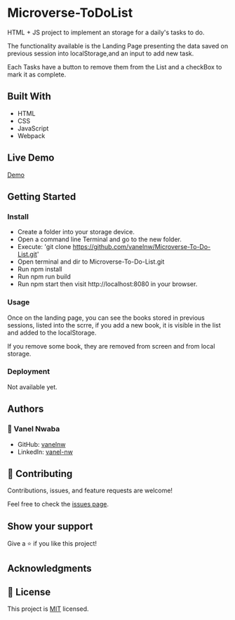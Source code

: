 # Microverse-ToDoList

HTML + JS project to implement an storage for a daily's tasks to do.

The functionality available is the Landing Page presenting the data saved on previous session into localStorage,and an input to add new task.

Each Tasks have a button to remove them from the List and a checkBox to mark it as complete.

## Built With

- HTML
- CSS
- JavaScript
- Webpack

## Live Demo

[Demo](https://vanelnw.github.io/Microverse-To-Do-List/dist/)

## Getting Started

### Install

- Create a folder into your storage device.
- Open a command line Terminal and go to the new folder.
- Execute: 'git clone https://github.com/vanelnw/Microverse-To-Do-List.git'
- Open terminal and dir to Microverse-To-Do-List.git
- Run npm install
- Run npm run build
- Run npm start then visit http://localhost:8080 in your browser.

### Usage

Once on the landing page, you can see the books stored in previous sessions, listed into the scrre, if you add a new book, it is visible in the list and added to the localStorage.

If you remove some book, they are removed from screen and from local storage.

### Deployment

Not available yet.

## Authors

### 👤 Vanel Nwaba

- GitHub: [vanelnw](https://github.com/vanelnw)
- LinkedIn: [vanel-nw](https://www.linkedin.com/in/vanel-nw)

## 🤝 Contributing

Contributions, issues, and feature requests are welcome!

Feel free to check the [issues page](../../issues/).

## Show your support

Give a ⭐️ if you like this project!

## Acknowledgments

## 📝 License

This project is [MIT](./LICENSE) licensed.